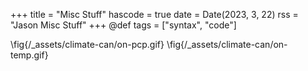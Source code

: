 +++
title = "Misc Stuff"
hascode = true
date = Date(2023, 3, 22)
rss = "Jason Misc Stuff"
+++
@def tags = ["syntax", "code"]


\fig{/_assets/climate-can/on-pcp.gif}
\fig{/_assets/climate-can/on-temp.gif}


